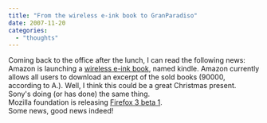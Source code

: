 ```yaml
---
title: "From the wireless e-ink book to GranParadiso"
date: 2007-11-20
categories: 
  - "thoughts"
---
```


Coming back to the office after the lunch, I can read the following news:  
Amazon is launching a [wireless e-ink book](http://www.lemonde.fr/web/depeches/0,14-0,39-33292511@7-37,0.html?xtor=RSS-3208), named kindle. Amazon currently allows all users to download an excerpt of the sold books (90000, according to A.). Well, I think this could be a great Christmas present. Sony's doing (or has done) the same thing.  
Mozilla foundation is releasing [Firefox 3 beta 1](http://developer.mozilla.org/devnews/index.php/2007/11/19/firefox-3-beta-1-now-available-for-download/).  
Some news, good news indeed!
